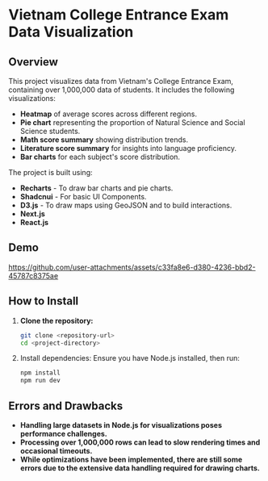 # Vietnam College Entrance Exam Data Visualization

## Overview
This project visualizes data from Vietnam's College Entrance Exam, containing over 1,000,000 data of students. It includes the following visualizations:
- **Heatmap** of average scores across different regions.
- **Pie chart** representing the proportion of Natural Science and Social Science students.
- **Math score summary** showing distribution trends.
- **Literature score summary** for insights into language proficiency.
- **Bar charts** for each subject's score distribution.

The project is built using:
- **Recharts** - To draw bar charts and pie charts.
- **Shadcnui** - For basic UI Components.
- **D3.js** - To draw maps using GeoJSON and to build interactions.
- **Next.js** 
- **React.js**


## Demo

https://github.com/user-attachments/assets/c33fa8e6-d380-4236-bbd2-45787c8375ae

## How to Install

1. **Clone the repository:**
   ```bash
   git clone <repository-url>
   cd <project-directory>
   ```
2. Install dependencies: Ensure you have Node.js installed, then run:
   ```bash
   npm install
   npm run dev
   ```

## Errors and Drawbacks
- **Handling large datasets in Node.js for visualizations poses performance challenges.**
- **Processing over 1,000,000 rows can lead to slow rendering times and occasional timeouts.**
- **While optimizations have been implemented, there are still some errors due to the extensive data handling required for drawing charts.**
